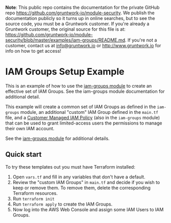 **Note**: This public repo contains the documentation for the private GitHub repo <https://github.com/gruntwork-io/module-security>.
We publish the documentation publicly so it turns up in online searches, but to see the source code, you must be a Gruntwork customer.
If you're already a Gruntwork customer, the original source for this file is at: <https://github.com/gruntwork-io/module-security/blob/master/examples/iam-groups/README.md>.
If you're not a customer, contact us at <info@gruntwork.io> or <http://www.gruntwork.io> for info on how to get access!

# IAM Groups Setup Example

This is an example of how to use the [iam-groups module](/modules/iam-groups) to create an effective set of IAM Groups.
See the iam-groups module documentation for additional detail.

This example will create a common set of IAM Groups as defined in the `iam-groups` module, an additional "custom" IAM
Group defined in the `main.tf` file, and a [Customer Managed IAM Policy](http://docs.aws.amazon.com/IAM/latest/UserGuide/access_policies_managed-vs-inline.html)
(also in the `iam-groups` module) that can be used to grant limited-access users the permissions to manage their own IAM
account.

See the [iam-groups module](/modules/iam-groups) for additional details.

## Quick start

To try these templates out you must have Terraform installed:

1. Open `vars.tf` and fill in any variables that don't have a default.
1. Review the "custom IAM Groups" in `main.tf` and decide if you wish to keep or remove them. To remove them, delete
   the corresponding Terraform resources.
1. Run `terraform init` 
1. Run `terraform apply` to create the IAM Groups.
1. Now log into the AWS Web Console and assign some IAM Users to IAM Groups.
